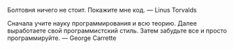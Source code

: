 Болтовня ничего не стоит. Покажите мне код. — Linus Torvalds

Сначала учите науку программирования и всю теорию. Далее выработаете свой программистский стиль. Затем забудьте все и просто программируйте. — George Carrette